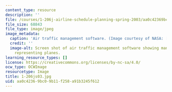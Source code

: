 ```yaml
---
content_type: resource
description: ''
file: /courses/1-206j-airline-schedule-planning-spring-2003/aa0c42369bc09b11f258a91b3245f612_1-206js03.jpg
file_size: 68843
file_type: image/jpeg
image_metadata:
  caption: 'Air traffic management software. (Image courtesy of NASA: [http://www.aerospace.nasa.gov](http://www.aerospace.nasa.gov).)'
  credit: ''
  image-alt: Screen shot of air traffic management software showing many colored regions
    representing planes.
learning_resource_types: []
license: https://creativecommons.org/licenses/by-nc-sa/4.0/
ocw_type: OCWImage
resourcetype: Image
title: 1-206js03.jpg
uid: aa0c4236-9bc0-9b11-f258-a91b3245f612
---
```

